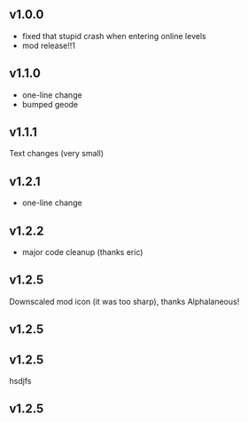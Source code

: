 ## <cy>v1.0.0</c>
- fixed that stupid crash when entering online levels
- mod release!!1

## <cy>v1.1.0</c>
- one-line change
- bumped geode

## <cy>v1.1.1</c>
Text changes (very small)

## <cy>v1.2.1</c>
- one-line change

## <cy>v1.2.2</c>
- major code cleanup (thanks eric)

## <cy>v1.2.5</c>

Downscaled mod icon (it was too sharp), thanks Alphalaneous!

## <cy>v1.2.5</c>


## <cy>v1.2.5</c>

hsdjfs

## <cy>v1.2.5</c>


